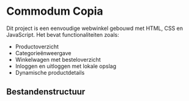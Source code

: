 # Commodum Copia

Dit project is een eenvoudige webwinkel gebouwd met HTML, CSS en JavaScript. Het bevat functionaliteiten zoals:

- Productoverzicht
- Categorieënweergave
- Winkelwagen met besteloverzicht
- Inloggen en uitloggen met lokale opslag
- Dynamische productdetails

## Bestandenstructuur
